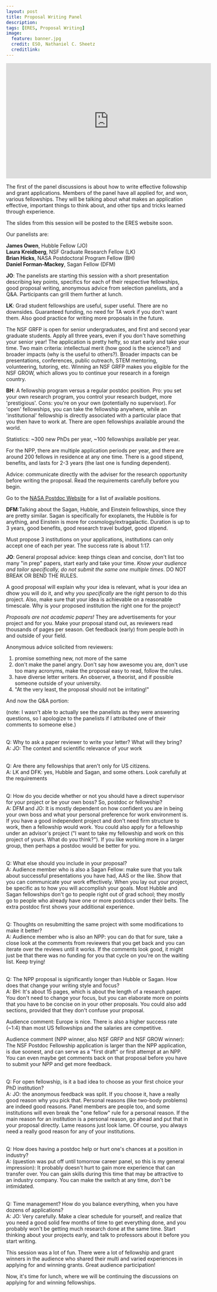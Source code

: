 ```yaml
---
layout: post
title: Proposal Writing Panel
description: 
tags: [ERES, Proposal Writing]
image:
  feature: banner.jpg
  credit: ESO, Nathaniel C. Sheetz
  creditlink: 
---
```


<iframe width="560" height="315" src="https://www.youtube.com/embed/74KTm_MduDQ" frameborder="0" allowfullscreen></iframe>

The first of the panel discussions is about how to write effective followship and grant applications. Members of the panel have all applied for, and won, various fellowships. They will be talking about what makes an application effective, important things to think about, and other tips and tricks learned through experience.

The slides from this session will be posted to the ERES website soon.

Our panelists are:

**James Owen**, Hubble Fellow (JO)<br />
**Laura Kreidberg**, NSF Graduate Research Fellow (LK)<br />
**Brian Hicks**, NASA Postdoctoral Program Fellow (BH)<br />
**Daniel Forman-Mackey**, Sagan Fellow (DFM)<br />

**JO**: The panelists are starting this session with a short presentation describing key points, specifics for each of their respective fellowships, good proposal writing, anonymous advice from selection panelists, and a Q&A. Participants can grill them further at lunch.

**LK**: Grad student fellowships are useful, super useful. There are no downsides. Guaranteed funding, no need for TA work if you don't want them. Also good practice for writing more proposals in the future.

The NSF GRFP is open for senior undergraduates, and first and second year graduate students. Apply all three years, even if you don't have something your senior year! The application is pretty hefty, so start early and take your time. Two main criteria: intellectual merit (how good is the science?) and broader impacts (why is the useful to others?). Broader impacts can be presentations, conferences, public outreach, STEM mentoring, volunteering, tutoring, etc. Winning an NSF GRFP makes you eligible for the NSF GROW, which allows you to continue your research in a foreign country.

**BH**: A fellowship program versus a regular postdoc position. Pro: you set your own research program, you control your research budget, more 'prestigious'. Cons: you're on your own (potentially no supervisor). For 'open' fellowships, you can take the fellowship anywhere, while an 'institutional' fellowship is directly associated with a particular place that you then have to work at. There are open fellowships available around the world.

Statistics: ~300 new PhDs per year, ~100 fellowships available per year.

For the NPP, there are multiple application periods per year, and there are around 200 fellows in residence at any one time. There is a good stipend, benefits, and lasts for 2-3 years (the last one is funding dependent).

Advice: communicate directly with the adviser for the research opportunity before writing the proposal. Read the requirements carefully before you begin.

Go to the [NASA Postdoc Website](https://www3.orau.gov/npdoc/catalog) for a list of available positions.

**DFM**:Talking about the Sagan, Hubble, and Einstein fellowships, since they are pretty similar. Sagan is specifically for exoplanets, the Hubble is for anything, and Einstein is more for cosmology/extragalactic. Duration is up to 3 years, good benefits, good research travel budget, good stipend.

Must propose 3 institutions on your applications, institutions can only accept one of each per year. The success rate is about 1:17.

**JO**: General proposal advice: keep things clean and concise, don't list too many "in prep" papers, start early and take your time. *Know your audience and tailor specifically, do not submit the same one multiple times*. DO NOT BREAK OR BEND THE RULES.

A good proposal will explain why your idea is relevant, what is your idea an dhow you will do it, and why *you specifically* are the right person to do this project. Also, make sure that your idea is achievable on a reasonable timescale. Why is your proposed institution the right one for the project?

*Proposals are not academic papers!* They are advertisements for your project and for you. Make your proposal stand out, as reviewers read thousands of pages per season. Get feedback (early) from people both in and outside of your field.

Anonymous advice solicited from reviewers:<br />
1. promise something new, not more of the same<br />
2. don't make the panel angry. Don't say how awesome you are, don't use too many acronyms, make the proposal easy to read, follow the rules.<br />
3. have diverse letter writers. An observer, a theorist, and if possible someone outside of your university.<br />
4. "At the very least, the proposal should not be irritating!"<br />

And now the Q&A portion:

(note: I wasn't able to actually see the panelists as they were answering questions, so I apologize to the panelists if I attributed one of their comments to someone else.)

<br />Q: Why to ask a paper reviewer to write your letter? What will they bring?
<br />A: JO: The context and scientific relevance of your work

<br />Q: Are there any fellowships that aren't only for US citizens. 
<br />A: LK and DFK: yes, Hubble and Sagan, and some others. Look carefully at the requirements

<br />Q: How do you decide whether or not you should have a direct supervisor for your project or be your own boss? So, postdoc or fellowship?
<br />A: DFM and JO: It is mostly dependent on how confident you are in being your own boss and what your personal preference for work environment is. If you have a good independent project and don't need firm structure to work, then a fellowship would work. You could also apply for a fellowship under an advisor's project ("I want to take my fellowship and work on this project of yours. What do you think?"). If you like working more in a larger group, then perhaps a postdoc would be better for you.

<br />Q: What else should you include in your proposal? 
<br />A: Audience member who is also a Sagan Fellow: make sure that you talk about successful presentations you have had, AAS or the like. Show that you can communicate your work effectively. When you lay out your project, be specific as to how you will accomplish your goals. Most Hubble and Sagan fellowships don't go to people right out of grad school; they mostly go to people who already have one or more postdocs under their belts. The extra postdoc first shows your additional experience.

<br />Q: Thoughts on resubmitting the same project with some modifications to make it better? 
<br />A: Audience member who is also an NPP: you can do that for sure, take a close look at the comments from reviewers that you get back and you can iterate over the reviews until it works. If the comments look good, it might just be that there was no funding for you that cycle on you're on the waiting list. Keep trying!

<br />Q: The NPP proposal is significantly longer than Hubble or Sagan. How does that change your writing style and focus? 
<br />A: BH: It's about 15 pages, which is about the length of a research paper. You don't need to change your focus, but you can elaborate more on points that you have to be concise on in your other proposals. You could also add sections, provided that they don't confuse your proposal.

Audience comment: Europe is nice. There is also a higher success rate (~1:4) than most US fellowships and the salaries are competitive.

Audience comment (NPP winner, also NSF GRFP and NSF GROW winner): The NSF Postdoc Fellowship application is larger than the NPP application, is due soonest, and can serve as a "first draft" or first attempt at an NPP. You can even maybe get comments back on that proposal before you have to submit your NPP and get more feedback.

<br />Q:  For open fellowship, is it a bad idea to choose as your first choice your PhD institution?
<br />A: JO: the anonymous feedback was split. If you choose it, have a really good reason why you pick that. Personal reasons (like two-body problems) are indeed good reasons. Panel members are people too, and some institutions will even break the "one fellow" rule for a personal reason. If the main reason for an institution is a personal reason, go ahead and put that in your proposal directly. Lame reasons just look lame. Of course, you always need a really good reason for any of your institutions.

<br />Q:  How does having a postdoc help or hurt one's chances at a position in industry?
<br />A: (question was put off until tomorrow career panel, so this is my general impression): It probably doesn't hurt to gain more experience that can transfer over. You can gain skills during this time that may be attractive to an industry company. You can make the switch at any time, don't be intimidated.

<br />Q: Time management? How do you balance everything, when you have dozens of applications?
<br />A: JO: Very carefully. Make a clear schedule for yourself, and realize that you need a good solid few months of time to get everything done, and you probably won't be getting much research done at the same time. Start thinking about your projects early, and talk to professors about it before you start writing.


This session was a lot of fun. There were a lot of fellowship and grant winners in the audience who shared their multi and varied experiences in applying for and winning grants. Great audience participation!

Now, it's time for lunch, where we will be continuing the discussions on applying for and winning fellowships.

